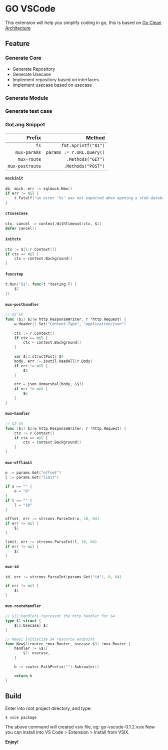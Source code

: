 # GO VSCode

This extension will help you simplify coding in go, this is based on [Go Clean Architecture](https://github.com/bxcodec/go-clean-arch)

## Feature

### Generate Core
* Generate Repository
* Generate Usecase
* Implement repository based on interfaces
* Implement usecase based on usecase

### Generate Module
### Generate test case
### GoLang Snippet
|Prefix|Method|
|------:|-----:|
|`fs`|`fmt.Sprintf("$1")`|
|`mux-params`|`params := r.URL.Query()`|
|`mux-route`|`.Methods("GET")`|
|`mux-postroute`|`.Methods("POST")`|
#### `mockinit`
```go
db, mock, err := sqlmock.New()
if err != nil {
    t.Fatalf("an error '%s' was not expected when opening a stub database connection", err)
}
```
#### `ctxusecase`
```go
ctx, cancel := context.WithTimeout(ctx, $1)
defer cancel()
```
#### `initctx`
```go
ctx := ${1:r.Context()}
if ctx == nil {
    ctx = context.Background()
}
```
#### `funcstep`
```go
t.Run("$1", func(t *testing.T) {
    $2
})
```
#### `mux-posthandler`
```go
// $2 $5
func ($1) $2(w http.ResponseWriter, r *http.Request) {
    w.Header().Set("Content-Type", "application/json")
    
    ctx := r.Context()
    if ctx == nil {
        ctx = context.Background()
    }
    
    var ${3:structPost} $4
    body, err := ioutil.ReadAll(r.Body)
    if err != nil {
        $5
    }

    err = json.Unmarshal(body, &$3)
    if err != nil {
        $6
    }
}
```
#### `mux-handler`
```go
// $2 $5
func ($1) $2(w http.ResponseWriter, r *http.Request) {
    ctx := r.Context()
    if ctx == nil {
        ctx = context.Background()
    }
}
```
#### `mux-offlimit`
```go
o := params.Get("offset")
l := params.Get("limit")

if o == "" {
	o = "0"
}
if l == "" {
	l = "10"
}

offset, err := strconv.ParseInt(o, 10, 64)
if err != nil {
	$1
}

limit, err := strconv.ParseInt(l, 10, 64)
if err != nil {
	$2
}

```
#### `mux-id`
```go
id, err := strconv.ParseInt(params.Get("id"), 0, 64)

if err != nil {
	$1
}
```
#### `mux-routehandler`
```go
// ${1:Handler} represent the http handler for $4
type $1 struct {
	${2:Usecase} $3
}

// New$1 initialize $4 resource endpoint
func New$1(router *mux.Router, usecase $3) *mux.Router {
	handler := &$1{
		$2: usecase,
	}

	h := router.PathPrefix("").Subrouter()

	return h
}
```




## Build

Enter into root project directory, and type:

    $ vsce package

The above command will created vsix file, eg: go-vscode-0.1.2.vsix
Now you can install into VS Code > Extension > Install from VSIX.

**Enjoy!**

